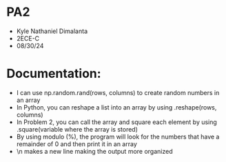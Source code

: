 # PA2
* Kyle Nathaniel Dimalanta
* 2ECE-C
* 08/30/24

# Documentation:
* I can use np.random.rand(rows, columns) to create random numbers in an array
* In Python, you can reshape a list into an array by using .reshape(rows, columns)
* In Problem 2, you can call the array and square each element by using .square(variable where the array is stored)
* By using modulo (%), the program will look for the numbers that have a remainder of 0 and then print it in an array
* \n makes a new line making the output more organized
